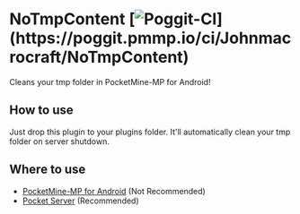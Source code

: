 # NoTmpContent [![Poggit-CI](https://poggit.pmmp.io/ci.badge/Johnmacrocraft/NoTmpContent/~)](https://poggit.pmmp.io/ci/Johnmacrocraft/NoTmpContent)
Cleans your tmp folder in PocketMine-MP for Android!

## How to use
Just drop this plugin to your plugins folder. It'll automatically clean your tmp folder on server shutdown.

## Where to use
- [PocketMine-MP for Android](https://github.com/PocketMine/PocketMine-Android) (Not Recommended)
- [Pocket Server](https://github.com/fengberd/PocketServer) (Recommended)